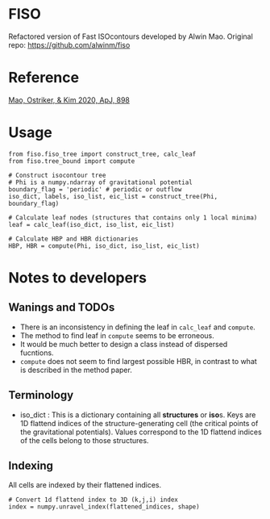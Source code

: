 # FISO

Refactored version of Fast ISOcontours developed by Alwin Mao. Original repo: https://github.com/alwinm/fiso


# Reference
[Mao, Ostriker, & Kim 2020, ApJ, 898](https://ui.adsabs.harvard.edu/abs/2020ApJ...898...52M/abstract)



# Usage
```
from fiso.fiso_tree import construct_tree, calc_leaf
from fiso.tree_bound import compute

# Construct isocontour tree
# Phi is a numpy.ndarray of gravitational potential
boundary_flag = 'periodic' # periodic or outflow
iso_dict, labels, iso_list, eic_list = construct_tree(Phi, boundary_flag)

# Calculate leaf nodes (structures that contains only 1 local minima)
leaf = calc_leaf(iso_dict, iso_list, eic_list)

# Calculate HBP and HBR dictionaries
HBP, HBR = compute(Phi, iso_dict, iso_list, eic_list)
```

# Notes to developers

## Wanings and TODOs
* There is an inconsistency in defining the leaf in `calc_leaf` and `compute`.
* The method to find leaf in `compute` seems to be erroneous.
* It would be much better to design a class instead of dispersed fucntions.
* `compute` does not seem to find largest possible HBR, in contrast to what is described in the method paper.

## Terminology
* iso_dict : This is a dictionary containing all **structures** or **iso**s. Keys are 1D flattend indices of the structure-generating cell (the critical points of the gravitational potentials). Values correspond to the 1D flattend indices of the cells belong to those structures.

## Indexing
All cells are indexed by their flattened indices.
```
# Convert 1d flattend index to 3D (k,j,i) index
index = numpy.unravel_index(flattened_indices, shape)
```
